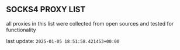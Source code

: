 ## SOCKS4 PROXY LIST

all proxies in this list were collected from open sources and tested for functionality

last update: `2025-01-05 18:51:58.421453+00:00`